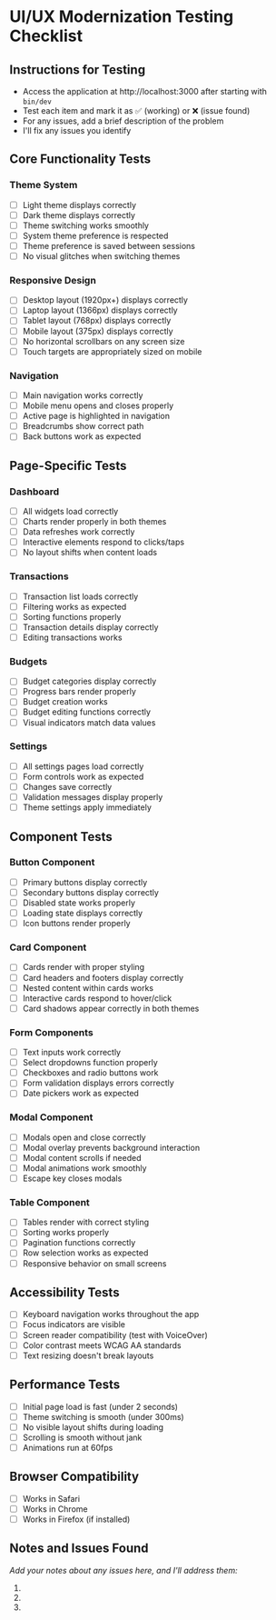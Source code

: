 # UI/UX Modernization Testing Checklist

## Instructions for Testing
- Access the application at http://localhost:3000 after starting with `bin/dev`
- Test each item and mark it as ✅ (working) or ❌ (issue found)
- For any issues, add a brief description of the problem
- I'll fix any issues you identify

## Core Functionality Tests

### Theme System
- [ ] Light theme displays correctly
- [ ] Dark theme displays correctly
- [ ] Theme switching works smoothly
- [ ] System theme preference is respected
- [ ] Theme preference is saved between sessions
- [ ] No visual glitches when switching themes

### Responsive Design
- [ ] Desktop layout (1920px+) displays correctly
- [ ] Laptop layout (1366px) displays correctly
- [ ] Tablet layout (768px) displays correctly
- [ ] Mobile layout (375px) displays correctly
- [ ] No horizontal scrollbars on any screen size
- [ ] Touch targets are appropriately sized on mobile

### Navigation
- [ ] Main navigation works correctly
- [ ] Mobile menu opens and closes properly
- [ ] Active page is highlighted in navigation
- [ ] Breadcrumbs show correct path
- [ ] Back buttons work as expected

## Page-Specific Tests

### Dashboard
- [ ] All widgets load correctly
- [ ] Charts render properly in both themes
- [ ] Data refreshes work correctly
- [ ] Interactive elements respond to clicks/taps
- [ ] No layout shifts when content loads

### Transactions
- [ ] Transaction list loads correctly
- [ ] Filtering works as expected
- [ ] Sorting functions properly
- [ ] Transaction details display correctly
- [ ] Editing transactions works

### Budgets
- [ ] Budget categories display correctly
- [ ] Progress bars render properly
- [ ] Budget creation works
- [ ] Budget editing functions correctly
- [ ] Visual indicators match data values

### Settings
- [ ] All settings pages load correctly
- [ ] Form controls work as expected
- [ ] Changes save correctly
- [ ] Validation messages display properly
- [ ] Theme settings apply immediately

## Component Tests

### Button Component
- [ ] Primary buttons display correctly
- [ ] Secondary buttons display correctly
- [ ] Disabled state works properly
- [ ] Loading state displays correctly
- [ ] Icon buttons render properly

### Card Component
- [ ] Cards render with proper styling
- [ ] Card headers and footers display correctly
- [ ] Nested content within cards works
- [ ] Interactive cards respond to hover/click
- [ ] Card shadows appear correctly in both themes

### Form Components
- [ ] Text inputs work correctly
- [ ] Select dropdowns function properly
- [ ] Checkboxes and radio buttons work
- [ ] Form validation displays errors correctly
- [ ] Date pickers work as expected

### Modal Component
- [ ] Modals open and close correctly
- [ ] Modal overlay prevents background interaction
- [ ] Modal content scrolls if needed
- [ ] Modal animations work smoothly
- [ ] Escape key closes modals

### Table Component
- [ ] Tables render with correct styling
- [ ] Sorting works properly
- [ ] Pagination functions correctly
- [ ] Row selection works as expected
- [ ] Responsive behavior on small screens

## Accessibility Tests

- [ ] Keyboard navigation works throughout the app
- [ ] Focus indicators are visible
- [ ] Screen reader compatibility (test with VoiceOver)
- [ ] Color contrast meets WCAG AA standards
- [ ] Text resizing doesn't break layouts

## Performance Tests

- [ ] Initial page load is fast (under 2 seconds)
- [ ] Theme switching is smooth (under 300ms)
- [ ] No visible layout shifts during loading
- [ ] Scrolling is smooth without jank
- [ ] Animations run at 60fps

## Browser Compatibility

- [ ] Works in Safari
- [ ] Works in Chrome
- [ ] Works in Firefox (if installed)

## Notes and Issues Found

*Add your notes about any issues here, and I'll address them:*

1. 
2. 
3. 
